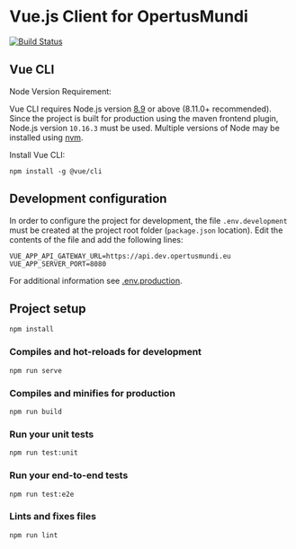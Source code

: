 # Vue.js Client for OpertusMundi

[![Build Status](https://ci.dev-1.opertusmundi.eu:9443/api/badges/OpertusMundi/frontend-marketplace/status.svg?ref=refs/heads/master)](https://ci.dev-1.opertusmundi.eu:9443/OpertusMundi/frontend-marketplace)

## Vue CLI

Node Version Requirement:

Vue CLI requires Node.js version [8.9](https://nodejs.org/en/) or above (8.11.0+ recommended). Since the project is built for production
using the maven frontend plugin, Node.js version `10.16.3` must be used. Multiple versions of Node may be installed using
[nvm](https://github.com/nvm-sh/nvm).

Install Vue CLI:

```
npm install -g @vue/cli
```

## Development configuration

In order to configure the project for development, the file `.env.development` must be created at the project root folder (`package.json` location). Edit the contents of the file and add the following lines:

```
VUE_APP_API_GATEWAY_URL=https://api.dev.opertusmundi.eu
VUE_APP_SERVER_PORT=8080
```

For additional information see [.env.production](.env.production).

## Project setup
```
npm install
```

### Compiles and hot-reloads for development
```
npm run serve
```

### Compiles and minifies for production
```
npm run build
```

### Run your unit tests
```
npm run test:unit
```

### Run your end-to-end tests
```
npm run test:e2e
```

### Lints and fixes files
```
npm run lint
```

